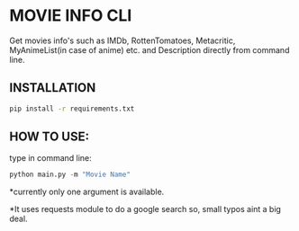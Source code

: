 # MOVIE INFO CLI

Get movies info's such as IMDb, RottenTomatoes, Metacritic, MyAnimeList(in case of anime) etc. 
and Description directly from command line.

## INSTALLATION
```bash
pip install -r requirements.txt
```
## HOW TO USE:
type in command line:
```python
python main.py -m "Movie Name"
```

*currently only one argument is available.

*It uses requests module to do a google search so, small typos aint a big deal.
